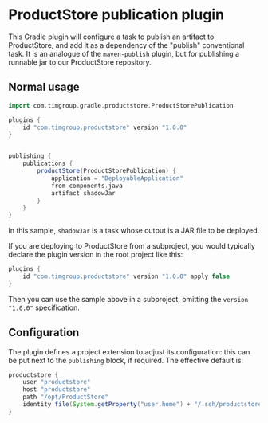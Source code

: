 ProductStore publication plugin
===============================

This Gradle plugin will configure a task to publish an artifact to ProductStore, and add it as a
dependency of the "publish" conventional task. It is an analogue of the `maven-publish` plugin,
but for publishing a runnable jar to our ProductStore repository.

Normal usage
------------

```groovy
import com.timgroup.gradle.productstore.ProductStorePublication

plugins {
    id "com.timgroup.productstore" version "1.0.0"
}


publishing {
    publications {
        productStore(ProductStorePublication) {
            application = "DeployableApplication"
            from components.java
            artifact shadowJar
        }
    }
}
```

In this sample, `shadowJar` is a task whose output is a JAR file to be deployed.

If you are deploying to ProductStore from a subproject, you would typically declare the plugin version
in the root project like this:

```groovy
plugins {
    id "com.timgroup.productstore" version "1.0.0" apply false
}
```

Then you can use the sample above in a subproject, omitting the `version "1.0.0"` specification.

Configuration
-------------

The plugin defines a project extension to adjust its configuration: this can be put next to the `publishing` block,
if required. The effective default is:

```groovy
productstore {
    user "productstore"
    host "productstore"
    path "/opt/ProductStore"
    identity file(System.getProperty("user.home") + "/.ssh/productstore")
}
```
